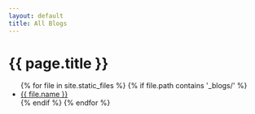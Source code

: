 ```yaml
---
layout: default
title: All Blogs
---
```


<h1>{{ page.title }}</h1>
<ul>
  {% for file in site.static_files %}
    {% if file.path contains '_blogs/' %}
      <li> <a href="{{ file.path | relative_url }}">{{ file.name }}</a> </li>
    {% endif %}
  {% endfor %}
</ul>
